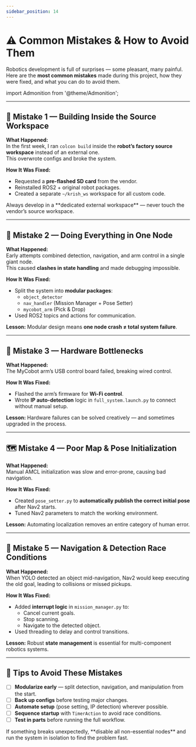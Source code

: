 ```yaml
---
sidebar_position: 14
---
```


# ⚠️ Common Mistakes & How to Avoid Them

Robotics development is full of surprises — some pleasant, many painful.  
Here are the **most common mistakes** made during this project, how they were fixed, and what you can do to avoid them.

import Admonition from '@theme/Admonition';

---

## 🛑 Mistake 1 — Building Inside the Source Workspace

**What Happened:**  
In the first week, I ran `colcon build` inside the **robot’s factory source workspace** instead of an external one.  
This overwrote configs and broke the system.

**How It Was Fixed:**  
- Requested a **pre-flashed SD card** from the vendor.
- Reinstalled ROS2 + original robot packages.
- Created a separate `~/krish_ws` workspace for all custom code.

<Admonition type="tip" title="Lesson Learned">
Always develop in a **dedicated external workspace** — never touch the vendor’s source workspace.
</Admonition>

---

## 🔄 Mistake 2 — Doing Everything in One Node

**What Happened:**  
Early attempts combined detection, navigation, and arm control in a single giant node.  
This caused **clashes in state handling** and made debugging impossible.

**How It Was Fixed:**  
- Split the system into **modular packages**:
  - `object_detector`
  - `nav_handler` (Mission Manager + Pose Setter)
  - `mycobot_arm` (Pick & Drop)
- Used ROS2 topics and actions for communication.

**Lesson:** Modular design means **one node crash ≠ total system failure**.

---

## 📡 Mistake 3 — Hardware Bottlenecks

**What Happened:**  
The MyCobot arm’s USB control board failed, breaking wired control.

**How It Was Fixed:**  
- Flashed the arm’s firmware for **Wi-Fi control**.
- Wrote **IP auto-detection** logic in `full_system.launch.py` to connect without manual setup.

**Lesson:** Hardware failures can be solved creatively — and sometimes upgraded in the process.

---

## 🗺 Mistake 4 — Poor Map & Pose Initialization

**What Happened:**  
Manual AMCL initialization was slow and error-prone, causing bad navigation.

**How It Was Fixed:**  
- Created `pose_setter.py` to **automatically publish the correct initial pose** after Nav2 starts.
- Tuned Nav2 parameters to match the working environment.

**Lesson:** Automating localization removes an entire category of human error.

---

## 🧮 Mistake 5 — Navigation & Detection Race Conditions

**What Happened:**  
When YOLO detected an object mid-navigation, Nav2 would keep executing the old goal, leading to collisions or missed pickups.

**How It Was Fixed:**  
- Added **interrupt logic** in `mission_manager.py` to:
  - Cancel current goals.
  - Stop scanning.
  - Navigate to the detected object.
- Used threading to delay and control transitions.

**Lesson:** Robust **state management** is essential for multi-component robotics systems.

---

## 📝 Tips to Avoid These Mistakes

- [ ] **Modularize early** — split detection, navigation, and manipulation from the start.
- [ ] **Back up configs** before testing major changes.
- [ ] **Automate setup** (pose setting, IP detection) wherever possible.
- [ ] **Sequence startup** with `TimerAction` to avoid race conditions.
- [ ] **Test in parts** before running the full workflow.

<Admonition type="tip" title="Pro Tip">
If something breaks unexpectedly, **disable all non-essential nodes** and run the system in isolation to find the problem fast.
</Admonition>
